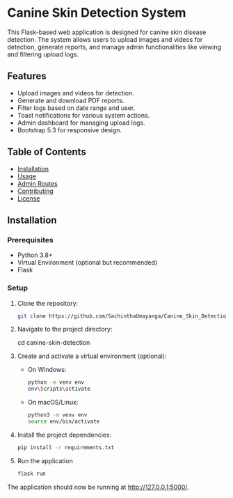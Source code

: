 # Canine Skin Detection System
This Flask-based web application is designed for canine skin disease detection. The system allows users to upload images and videos for detection, generate reports, and manage admin functionalities like viewing and filtering upload logs.

## Features

- Upload images and videos for detection.
- Generate and download PDF reports.
- Filter logs based on date range and user.
- Toast notifications for various system actions.
- Admin dashboard for managing upload logs.
- Bootstrap 5.3 for responsive design.

## Table of Contents

- [Installation](#installation)
- [Usage](#usage)
- [Admin Routes](#admin-routes)
- [Contributing](#contributing)
- [License](#license)

## Installation

### Prerequisites

- Python 3.8+
- Virtual Environment (optional but recommended)
- Flask

### Setup

1. Clone the repository:

   ```bash
   git clone https://github.com/SachinthaUmayanga/Canine_Skin_Detection_System_FinalProj.git

2. Navigate to the project directory:

    cd canine-skin-detection

3. Create and activate a virtual environment (optional):

    - On Windows:

        ```bash
        python -m venv env
        env\Scripts\activate

    - On macOS/Linux:

        ```bash
        python3 -m venv env
        source env/bin/activate

4. Install the project dependencies:

    ```bash
    pip install -r requirements.txt

5. Run the application

    ```bash
    flask run

The application should now be running at http://127.0.0.1:5000/.
